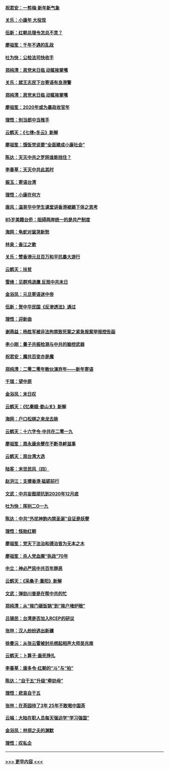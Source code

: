 #### [祝君安：一剪梅‧新年新气象](../pages/nsc993/n11776340.md?t=01090544) 
#### [关乐：小康年 大役现](../pages/nsc993/n11774213.md?t=01090544) 
#### [伍新：红朝总理令怎总不灵？](../pages/nsc993/n11770813.md?t=01090544) 
#### [廖祖笙：千年不遇的乱政](../pages/nsc993/n11770373.md?t=01090544) 
#### [吐为快：公检法司快收手](../pages/nsc993/n11770359.md?t=01090544) 
#### [郑纯清：恶党末日临 动辄挨掌嘴](../pages/nsc993/n11769912.md?t=01090544) 
#### [关乐：就王志民下台寄语有良港警](../pages/nsc993/n11769903.md?t=01090544) 
#### [郑纯清：恶党末日临 动辄挨掌嘴](../pages/nsc993/n11769356.md?t=01090544) 
#### [廖祖笙：2020年或为暴政收官年](../pages/nsc993/n11768216.md?t=01090544) 
#### [理悟：别当郎中当推手](../pages/nsc993/n11768243.md?t=01090544) 
#### [云鹤天：《七律▪冬云》新解](../pages/nsc993/n11768204.md?t=01090544) 
#### [廖祖笙：饿饭党说要“全面建成小康社会”](../pages/nsc993/n11767482.md?t=01090544) 
#### [陈达：天灭中共之罗网谁能挡住？](../pages/nsc993/n11767465.md?t=01090544) 
#### [李春草：天灭中共此其时](../pages/nsc993/n11767452.md?t=01090544) 
#### [振玉：寄语台湾](../pages/nsc993/n11767432.md?t=01090544) 
#### [理悟：小康在何方](../pages/nsc993/n11767394.md?t=01090544) 
#### [唐风：温哥华中学生课堂讲香港被踢下体之思考](../pages/nsc993/n11766848.md?t=01090544) 
#### [85岁美籍台侨：阻碍两岸统一的是共产制度](../pages/nsc993/n11765043.md?t=01090544) 
#### [海网：龟蛇对鼠哭新愁](../pages/nsc993/n11764895.md?t=01090544) 
#### [林泉：香江之歌](../pages/nsc993/n11764415.md?t=01090544) 
#### [关乐：赞香港元旦百万和平抗暴大游行](../pages/nsc993/n11764382.md?t=01090544) 
#### [云鹤天：扶贫](../pages/nsc993/n11764245.md?t=01090544) 
#### [雪绮：见群鸡退鹰  反观中共末日](../pages/nsc993/n11762112.md?t=01090544) 
#### [金浴凤：元旦寄语迷中帝](../pages/nsc993/n11761788.md?t=01090544) 
#### [伍新：贺中华民国《反渗透法》通过](../pages/nsc993/n11761994.md?t=01090544) 
#### [理悟：迎新曲](../pages/nsc993/n11761152.md?t=01090544) 
#### [谢燕益：杨胜军被非法拘禁致死案之紧急报案举报控告函](../pages/nsc993/n11756134.md?t=01090544) 
#### [李小刚：量子共振检测与中共的脑控武器](../pages/nsc993/n11754518.md?t=01090544) 
#### [祝君安：魔共百变亦是魔](../pages/nsc993/n11754469.md?t=01090544) 
#### [郑纯清：二零二零年散伙演弃年——新年寄语](../pages/nsc993/n11754195.md?t=01090544) 
#### [千瑞：望中原](../pages/nsc993/n11754159.md?t=01090544) 
#### [金浴凤：末日叹](../pages/nsc993/n11752359.md?t=01090544) 
#### [云鹤天：《忆秦娥‧娄山关》新解](../pages/nsc993/n11752348.md?t=01090544) 
#### [海网：户口松绑之来龙去脉](../pages/nsc993/n11752328.md?t=01090544) 
#### [云鹤天：十六字令‧中共在二零一九](../pages/nsc993/n11752305.md?t=01090544) 
#### [廖祖笙：周永康余孽在不断寻衅滋事](../pages/nsc993/n11751013.md?t=01090544) 
#### [云鹤天：观台湾大选](../pages/nsc993/n11751007.md?t=01090544) 
#### [陆客：末世民风（四）](../pages/nsc993/n11749203.md?t=01090544) 
#### [赵洪江：支撑香港 砥砺前行](../pages/nsc993/n11748482.md?t=01090544) 
#### [文武：中共妄图顽抗到2020年12月底](../pages/nsc993/n11748446.md?t=01090544) 
#### [吐为快：挥别二O一九](../pages/nsc993/n11748411.md?t=01090544) 
#### [陈达：中共“外扰神韵内禁圣诞”自证是妖孽](../pages/nsc993/n11748226.md?t=01090544) 
#### [理悟：怪胎红朝](../pages/nsc993/n11748206.md?t=01090544) 
#### [廖祖笙：党天下法治和德治皆为无本之木](../pages/nsc993/n11748135.md?t=01090544) 
#### [廖祖笙：杀人党血腥“执政”70年](../pages/nsc993/n11745144.md?t=01090544) 
#### [中立：神必严惩中共百年罪恶](../pages/nsc993/n11744970.md?t=01090544) 
#### [云鹤天：《采桑子‧重阳》新解](../pages/nsc993/n11744948.md?t=01090544) 
#### [文武：弹劾川普是在帮中共的忙](../pages/nsc993/n11744758.md?t=01090544) 
#### [郑纯清：从“挨门砸饭锅”到“挨户堵炉眼”](../pages/nsc993/n11744745.md?t=01090544) 
#### [吕锡民：台湾是否加入RCEP的研议](../pages/nsc993/n11744701.md?t=01090544) 
#### [张林：汉人纷纷逃出新疆](../pages/nsc993/n11743530.md?t=01090544) 
#### [徐曼沅：从张云雷被封杀想起相声大师吴兆南](../pages/nsc993/n11741816.md?t=01090544) 
#### [云鹤天：卜算子‧垂死挣扎](../pages/nsc993/n11739956.md?t=01090544) 
#### [李春草：唐多令‧红朝的“斗”与“拍”](../pages/nsc993/n11739830.md?t=01090544) 
#### [陈达：“自干五”升级“牵妨母”](../pages/nsc993/n11739724.md?t=01090544) 
#### [理悟：悲哀自干五](../pages/nsc993/n11739547.md?t=01090544) 
#### [张林：在茶园待了3年 25年不敢喝中国茶](../pages/nsc993/n11739240.md?t=01090544) 
#### [云端：大陆在职人员每天强迫学“学习强国”](../pages/nsc993/n11738735.md?t=01090544) 
#### [金浴凤：林郑之夫的渊默](../pages/nsc993/n11737735.md?t=01090544) 
#### [理悟：叹私企](../pages/nsc993/n11737715.md?t=01090544) 

----
#### [ >>> 更早内容 <<< ](../indexes/nsc993-earlier.md)
